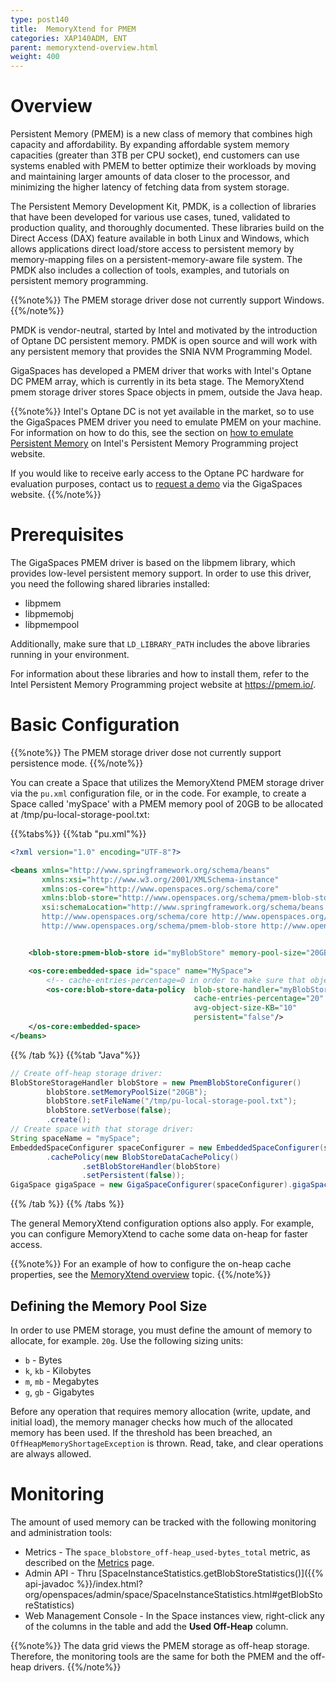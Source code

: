 ```yaml
---
type: post140
title:  MemoryXtend for PMEM
categories: XAP140ADM, ENT
parent: memoryxtend-overview.html
weight: 400
---
```



# Overview

Persistent Memory (PMEM) is a new class of memory that combines high capacity and affordability. By expanding affordable system memory capacities (greater than 3TB per CPU socket), end customers can use systems enabled with PMEM to better optimize their workloads by moving and maintaining larger amounts of data closer to the processor, and minimizing the higher latency of fetching data from system storage.

The Persistent Memory Development Kit, PMDK, is a collection of libraries that have been developed for various use cases, tuned, validated to production quality, and thoroughly documented. These libraries build on the Direct Access (DAX) feature available in both Linux and Windows, which allows applications direct load/store access to persistent memory by memory-mapping files on a persistent-memory-aware file system. The PMDK also includes a collection of tools, examples, and tutorials on persistent memory programming.

{{%note%}}
The PMEM storage driver dose not currently support Windows.
{{%/note%}}

PMDK is vendor-neutral, started by Intel and motivated by the introduction of Optane DC persistent memory. PMDK is open source and will work with any persistent memory that provides the SNIA NVM Programming Model.

GigaSpaces has developed a PMEM driver that works with Intel's Optane DC PMEM array, which is currently in its beta stage. The MemoryXtend pmem storage driver stores Space objects in pmem, outside the Java heap.

{{%note%}}
Intel's Optane DC is not yet available in the market, so to use the GigaSpaces PMEM driver you need to emulate PMEM on your machine. For information on how to do this, see the section on [how to emulate Persistent Memory]( https://pmem.io/2016/02/22/pm-emulation.html) on Intel's Persistent Memory Programming project website.

If you would like to receive early access to the Optane PC hardware for evaluation purposes, contact us to [request a demo](https://www.gigaspaces.com/request-demo) via the GigaSpaces website.
{{%/note%}}


# Prerequisites

The GigaSpaces PMEM driver is based on the libpmem library, which provides low-level persistent memory support. In order to use this driver, you need the following shared libraries installed:

* libpmem
* libpmemobj
* libpmempool

Additionally, make sure that `LD_LIBRARY_PATH` includes the above libraries running in your environment.

For information about these libraries and how to install them, refer to the Intel Persistent Memory Programming project website at https://pmem.io/.

# Basic Configuration

{{%note%}}
The PMEM storage driver dose not currently support persistence mode.
{{%/note%}}

You can create a Space that utilizes the MemoryXtend PMEM storage driver via the `pu.xml` configuration file, or in the code. For example, to create a Space called 'mySpace' with a PMEM memory pool of 20GB to be allocated at /tmp/pu-local-storage-pool.txt:

{{%tabs%}}
{{%tab "pu.xml"%}}

```xml
<?xml version="1.0" encoding="UTF-8"?>

<beans xmlns="http://www.springframework.org/schema/beans"
       xmlns:xsi="http://www.w3.org/2001/XMLSchema-instance"
       xmlns:os-core="http://www.openspaces.org/schema/core"
       xmlns:blob-store="http://www.openspaces.org/schema/pmem-blob-store"
       xsi:schemaLocation="http://www.springframework.org/schema/beans http://www.springframework.org/schema/beans/spring-beans-4.3.xsd
       http://www.openspaces.org/schema/core http://www.openspaces.org/schema/14.0/core/openspaces-core.xsd
       http://www.openspaces.org/schema/pmem-blob-store http://www.openspaces.org/schema/14.0/pmem-blob-store/openspaces-pmem-blob-store.xsd">


    <blob-store:pmem-blob-store id="myBlobStore" memory-pool-size="20GB" file-name="/tmp/pu-local-storage-pool.txt"/>

    <os-core:embedded-space id="space" name="MySpace">
        <!-- cache-entries-percentage=0 in order to make sure that objects are written to the ssd-->
        <os-core:blob-store-data-policy  blob-store-handler="myBlobStore"
                                         cache-entries-percentage="20"
                                         avg-object-size-KB="10"
                                         persistent="false"/>
    </os-core:embedded-space>
</beans>
```
{{% /tab %}}
{{%tab "Java"%}}

```java
// Create off-heap storage driver:
BlobStoreStorageHandler blobStore = new PmemBlobStoreConfigurer()
        blobStore.setMemoryPoolSize("20GB");
        blobStore.setFileName("/tmp/pu-local-storage-pool.txt");
        blobStore.setVerbose(false);
        .create();
// Create space with that storage driver:
String spaceName = "mySpace";
EmbeddedSpaceConfigurer spaceConfigurer = new EmbeddedSpaceConfigurer(spaceName)
        .cachePolicy(new BlobStoreDataCachePolicy()
                .setBlobStoreHandler(blobStore)
                .setPersistent(false));
GigaSpace gigaSpace = new GigaSpaceConfigurer(spaceConfigurer).gigaSpace();
```

{{% /tab %}}
{{% /tabs %}}

The general MemoryXtend configuration options also apply. For example, you can configure MemoryXtend to cache some data on-heap for faster access.

{{%note%}}
For an example of how to configure the on-heap cache properties, see the [MemoryXtend overview](./memoryxtend-overview.html#on-heap-cache) topic.
{{%/note%}}

## Defining the Memory Pool Size

In order to use PMEM storage, you must define the amount of memory to allocate, for example. `20g`. Use the following sizing units:

* `b` - Bytes
* `k`, `kb` - Kilobytes
* `m`, `mb` - Megabytes
* `g`, `gb` - Gigabytes

Before any operation that requires memory allocation (write, update, and initial load), the memory manager checks how much of the allocated memory has been used. If the threshold has been breached, an `OffHeapMemoryShortageException` is thrown. Read, take, and clear operations are always allowed.

# Monitoring

The amount of used memory can be tracked with the following monitoring and administration tools:

* Metrics - The `space_blobstore_off-heap_used-bytes_total` metric, as described on the [Metrics](./metrics-bundled.html#blobstore-operations) page.
* Admin API - Thru [SpaceInstanceStatistics.getBlobStoreStatistics()]({{% api-javadoc %}}/index.html?org/openspaces/admin/space/SpaceInstanceStatistics.html#getBlobStoreStatistics)
* Web Management Console - In the Space instances view, right-click any of the columns in the table and add the **Used Off-Heap** column.

{{%note%}}
The data grid views the PMEM storage as off-heap storage. Therefore, the monitoring tools are the same for both the PMEM and the off-heap drivers.
{{%/note%}}
